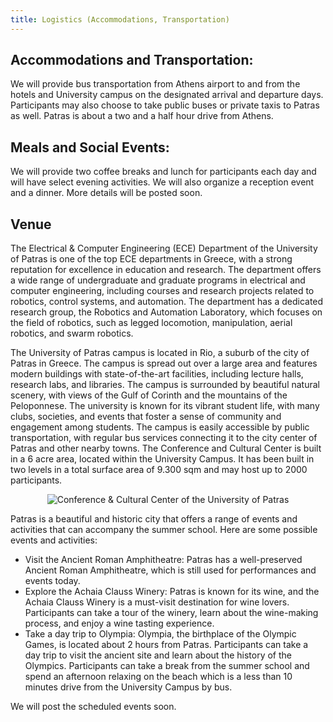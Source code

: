 ```yaml
---
title: Logistics (Accommodations, Transportation)
---
```


## Accommodations and Transportation:
<!-- We have contacted 3 hotels within a walking distance of the conference hall and the University Campus, and will have reduced rates available for participants. -->

We will provide bus transportation from Athens airport to and from the hotels and University campus on the designated arrival and departure days. Participants may also choose to take public buses or private taxis to Patras as well. Patras is about a two and a half hour drive from Athens.

## Meals and Social Events:

We will provide two coffee breaks and lunch for participants each day and will have select evening activities. We will also organize a reception event and a dinner. More details will be posted soon.

## Venue

The Electrical & Computer Engineering (ECE) Department of the University of Patras is one of the top ECE departments in Greece, with a strong reputation for excellence in education and research. The department offers a wide range of undergraduate and graduate programs in electrical and computer engineering, including courses and research projects related to robotics, control systems, and automation. The department has a dedicated research group, the Robotics and Automation Laboratory, which focuses on the field of robotics, such as legged locomotion, manipulation, aerial robotics, and swarm robotics.

The University of Patras campus is located in Rio, a suburb of the city of Patras in Greece. The campus is spread out over a large area and features modern buildings with state-of-the-art facilities, including lecture halls, research labs, and libraries. The campus is surrounded by beautiful natural scenery, with views of the Gulf of Corinth and the mountains of the Peloponnese. The university is known for its vibrant student life, with many clubs, societies, and events that foster a sense of community and engagement among students. The campus is easily accessible by public transportation, with regular bus services connecting it to the city center of Patras and other nearby towns. The Conference and Cultural Center is built in a 6 acre area, located within the University Campus. It has been built in two levels in a total surface area of 9.300 sqm and may host up to 2000 participants.

<figure class="figure">
  <center>
  <img src="{{ site.baseurl }}/assets/venue.png" alt="Conference & Cultural Center of the University of Patras" class="vid-fluid rounded center">
  </center>
</figure>

Patras is a beautiful and historic city that offers a range of events and activities that can accompany the summer school. Here are some possible events and activities:
+ Visit the Ancient Roman Amphitheatre: Patras has a well-preserved Ancient Roman Amphitheatre, which is still used for performances and events today.
+ Explore the Achaia Clauss Winery: Patras is known for its wine, and the Achaia Clauss Winery is a must-visit destination for wine lovers. Participants can take a tour of the winery, learn about the wine-making process, and enjoy a wine tasting experience.
+ Take a day trip to Olympia: Olympia, the birthplace of the Olympic Games, is located about 2 hours from Patras. Participants can take a day trip to visit the ancient site and learn about the history of the Olympics.
Participants can take a break from the summer school and spend an afternoon relaxing on the beach which is a less than 10 minutes drive from the University Campus by bus.

We will post the scheduled events soon.
